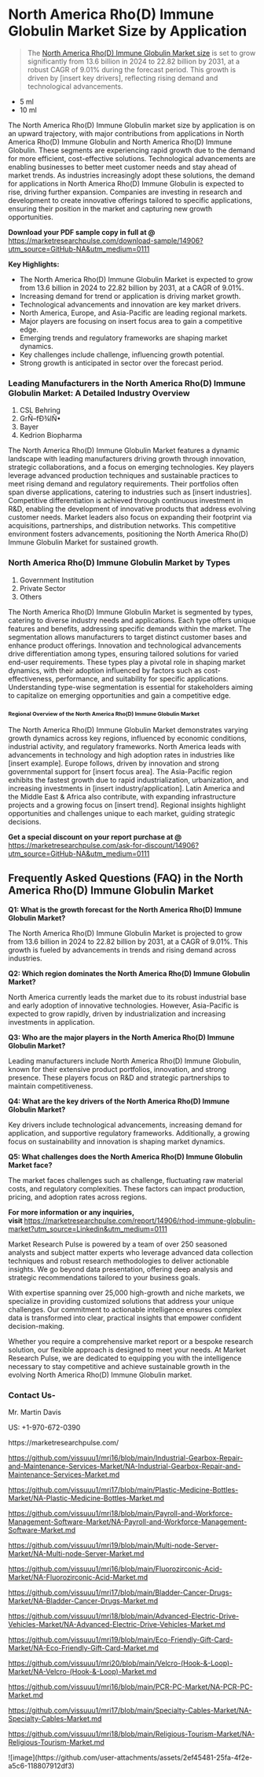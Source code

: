 <h1>North America Rho(D) Immune Globulin Market&nbsp;Size by Application</h1><blockquote><p>The <a href="https://marketresearchpulse.com/download-sample/14906?utm_source=GitHub-NA&amp;utm_medium=0111">North America Rho(D) Immune Globulin Market size</a> is set to grow significantly from 13.6 billion in 2024 to 22.82 billion by 2031, at a robust CAGR of 9.01% during the forecast period. This growth is driven by [insert key drivers], reflecting rising demand and technological advancements.</p></blockquote><ul><li>5 ml<li> 10 ml</li></ul><p>The North America Rho(D) Immune Globulin market size by application is on an upward trajectory, with major contributions from applications in North America Rho(D) Immune Globulin and North America Rho(D) Immune Globulin. These segments are experiencing rapid growth due to the demand for more efficient, cost-effective solutions. Technological advancements are enabling businesses to better meet customer needs and stay ahead of market trends. As industries increasingly adopt these solutions, the demand for applications in North America Rho(D) Immune Globulin is expected to rise, driving further expansion. Companies are investing in research and development to create innovative offerings tailored to specific applications, ensuring their position in the market and capturing new growth opportunities.</p><p><strong>Download your PDF sample copy in full at @ </strong><a href="https://marketresearchpulse.com/download-sample/14906?utm_source=GitHub-NA&amp;utm_medium=0111">https://marketresearchpulse.com/download-sample/14906?utm_source=GitHub-NA&amp;utm_medium=0111</a></p><p><strong>Key Highlights: </strong></p><ul><li>The North America Rho(D) Immune Globulin Market is expected to grow from 13.6 billion in 2024 to 22.82 billion by 2031, at a CAGR of 9.01%.</li><li>Increasing demand for trend or application is driving market growth.</li><li>Technological advancements and innovation are key market drivers.</li><li>North America, Europe, and Asia-Pacific are leading regional markets.</li><li>Major players are focusing on insert focus area to gain a competitive edge.</li><li>Emerging trends and regulatory frameworks are shaping market dynamics.</li><li>Key challenges include challenge, influencing growth potential.</li><li>Strong growth is anticipated in sector over the forecast period.</li></ul><h3>Leading Manufacturers in the North America Rho(D) Immune Globulin Market: A Detailed Industry Overview</h3><ol><li>CSL Behring</li><li>GrÑ–fÐ¾lÑ•</li><li>Bayer</li><li>Kedrion Biopharma</li></ol><div class="flex max-w-full flex-col flex-grow"><div class="min-h-8 text-message flex w-full flex-col items-end gap-2 whitespace-normal break-words [.text-message+&amp;]:mt-5" dir="auto" data-message-author-role="assistant" data-message-id="fd8432e4-4910-450d-b182-61b7bfb0a01f" data-message-model-slug="gpt-4o"><div class="flex w-full flex-col gap-1 empty:hidden first:pt-[3px]"><div class="markdown prose w-full break-words dark:prose-invert light"><p>The North America Rho(D) Immune Globulin Market features a dynamic landscape with leading manufacturers driving growth through innovation, strategic collaborations, and a focus on emerging technologies. Key players leverage advanced production techniques and sustainable practices to meet rising demand and regulatory requirements. Their portfolios often span diverse applications, catering to industries such as [insert industries]. Competitive differentiation is achieved through continuous investment in R&amp;D, enabling the development of innovative products that address evolving customer needs. Market leaders also focus on expanding their footprint via acquisitions, partnerships, and distribution networks. This competitive environment fosters advancements, positioning the North America Rho(D) Immune Globulin Market for sustained growth.</p></div></div></div></div><h3>North America Rho(D) Immune Globulin Market by Types</h3><ol><li>Government Institution<li> Private Sector<li> Others</li></ol><div class="flex max-w-full flex-col flex-grow"><div class="min-h-8 text-message flex w-full flex-col items-end gap-2 whitespace-normal break-words [.text-message+&amp;]:mt-5" dir="auto" data-message-author-role="assistant" data-message-id="084470be-0bb7-4664-bddf-5156b4f41249" data-message-model-slug="gpt-4o-mini"><div class="flex w-full flex-col gap-1 empty:hidden first:pt-[3px]"><div class="markdown prose w-full break-words dark:prose-invert light"><p>The North America Rho(D) Immune Globulin Market is segmented by types, catering to diverse industry needs and applications. Each type offers unique features and benefits, addressing specific demands within the market. The segmentation allows manufacturers to target distinct customer bases and enhance product offerings. Innovation and technological advancements drive differentiation among types, ensuring tailored solutions for varied end-user requirements. These types play a pivotal role in shaping market dynamics, with their adoption influenced by factors such as cost-effectiveness, performance, and suitability for specific applications. Understanding type-wise segmentation is essential for stakeholders aiming to capitalize on emerging opportunities and gain a competitive edge.</p></div></div></div></div><h3><span style="font-size: 11px;">Regional Overview of the North America Rho(D) Immune Globulin Market</span></h3><div class="flex max-w-full flex-col flex-grow"><div class="min-h-8 text-message flex w-full flex-col items-end gap-2 whitespace-normal break-words [.text-message+&amp;]:mt-5" dir="auto" data-message-author-role="assistant" data-message-id="e9038762-ce64-4e30-91c9-9bd413514231" data-message-model-slug="gpt-4o-mini"><div class="flex w-full flex-col gap-1 empty:hidden first:pt-[3px]"><div class="markdown prose w-full break-words dark:prose-invert light"><p>The North America Rho(D) Immune Globulin Market demonstrates varying growth dynamics across key regions, influenced by economic conditions, industrial activity, and regulatory frameworks. North America leads with advancements in technology and high adoption rates in industries like [insert example]. Europe follows, driven by innovation and strong governmental support for [insert focus area]. The Asia-Pacific region exhibits the fastest growth due to rapid industrialization, urbanization, and increasing investments in [insert industry/application]. Latin America and the Middle East &amp; Africa also contribute, with expanding infrastructure projects and a growing focus on [insert trend]. Regional insights highlight opportunities and challenges unique to each market, guiding strategic decisions.</p></div></div></div></div><p><strong>Get a special discount on your report purchase at @ </strong><a href="https://marketresearchpulse.com/ask-for-discount/14906?utm_source=GitHub-NA&amp;utm_medium=0111">https://marketresearchpulse.com/ask-for-discount/14906?utm_source=GitHub-NA&amp;utm_medium=0111</a></p><h2>Frequently Asked Questions (FAQ) in the North America Rho(D) Immune Globulin Market</h2><p><strong>Q1: What is the growth forecast for the North America Rho(D) Immune Globulin Market?</strong></p><p>The North America Rho(D) Immune Globulin Market is projected to grow from 13.6 billion in 2024 to 22.82 billion by 2031, at a CAGR of 9.01%. This growth is fueled by advancements in trends and rising demand across industries.</p><p><strong>Q2: Which region dominates the North America Rho(D) Immune Globulin Market?</strong></p><p>North America currently leads the market due to its robust industrial base and early adoption of innovative technologies. However, Asia-Pacific is expected to grow rapidly, driven by industrialization and increasing investments in application.</p><p><strong>Q3: Who are the major players in the North America Rho(D) Immune Globulin Market?</strong></p><p>Leading manufacturers include North America Rho(D) Immune Globulin, known for their extensive product portfolios, innovation, and strong presence. These players focus on R&amp;D and strategic partnerships to maintain competitiveness.</p><p><strong>Q4: What are the key drivers of the North America Rho(D) Immune Globulin Market?</strong></p><p>Key drivers include technological advancements, increasing demand for application, and supportive regulatory frameworks. Additionally, a growing focus on sustainability and innovation is shaping market dynamics.</p><p><strong>Q5: What challenges does the North America Rho(D) Immune Globulin Market face?</strong></p><p>The market faces challenges such as challenge, fluctuating raw material costs, and regulatory complexities. These factors can impact production, pricing, and adoption rates across regions.</p><p><strong>For more information or any inquiries, visit&nbsp;</strong><a href="https://marketresearchpulse.com/report/14906/rhod-immune-globulin-market?utm_source=Linkedin&utm_medium=0111">https://marketresearchpulse.com/report/14906/rhod-immune-globulin-market?utm_source=Linkedin&utm_medium=0111</a></p><p>Market Research Pulse is powered by a team of over 250 seasoned analysts and subject matter experts who leverage advanced data collection techniques and robust research methodologies to deliver actionable insights. We go beyond data presentation, offering deep analysis and strategic recommendations tailored to your business goals.</p><p>With expertise spanning over 25,000 high-growth and niche markets, we specialize in providing customized solutions that address your unique challenges. Our commitment to actionable intelligence ensures complex data is transformed into clear, practical insights that empower confident decision-making.</p><p>Whether you require a comprehensive market report or a bespoke research solution, our flexible approach is designed to meet your needs. At Market Research Pulse, we are dedicated to equipping you with the intelligence necessary to stay competitive and achieve sustainable growth in the evolving North America Rho(D) Immune Globulin market.</p><h3><strong>Contact Us-</strong></h3><p>Mr. Martin Davis</p><p>US: +1-970-672-0390</p><p>https://marketresearchpulse.com/</p><p><a href="https://github.com/vissuuu1/mri16/blob/main/Industrial-Gearbox-Repair-and-Maintenance-Services-Market/NA-Industrial-Gearbox-Repair-and-Maintenance-Services-Market.md">https://github.com/vissuuu1/mri16/blob/main/Industrial-Gearbox-Repair-and-Maintenance-Services-Market/NA-Industrial-Gearbox-Repair-and-Maintenance-Services-Market.md</a></p><p><a href="https://github.com/vissuuu1/mri17/blob/main/Plastic-Medicine-Bottles-Market/NA-Plastic-Medicine-Bottles-Market.md">https://github.com/vissuuu1/mri17/blob/main/Plastic-Medicine-Bottles-Market/NA-Plastic-Medicine-Bottles-Market.md</a></p><p><a href="https://github.com/vissuuu1/mri18/blob/main/Payroll-and-Workforce-Management-Software-Market/NA-Payroll-and-Workforce-Management-Software-Market.md">https://github.com/vissuuu1/mri18/blob/main/Payroll-and-Workforce-Management-Software-Market/NA-Payroll-and-Workforce-Management-Software-Market.md</a></p><p><a href="https://github.com/vissuuu1/mri19/blob/main/Multi-node-Server-Market/NA-Multi-node-Server-Market.md">https://github.com/vissuuu1/mri19/blob/main/Multi-node-Server-Market/NA-Multi-node-Server-Market.md</a></p><p><a href="https://github.com/vissuuu1/mri16/blob/main/Fluorozirconic-Acid-Market/NA-Fluorozirconic-Acid-Market.md">https://github.com/vissuuu1/mri16/blob/main/Fluorozirconic-Acid-Market/NA-Fluorozirconic-Acid-Market.md</a></p><p><a href="https://github.com/vissuuu1/mri17/blob/main/Bladder-Cancer-Drugs-Market/NA-Bladder-Cancer-Drugs-Market.md">https://github.com/vissuuu1/mri17/blob/main/Bladder-Cancer-Drugs-Market/NA-Bladder-Cancer-Drugs-Market.md</a></p><p><a href="https://github.com/vissuuu1/mri18/blob/main/Advanced-Electric-Drive-Vehicles-Market/NA-Advanced-Electric-Drive-Vehicles-Market.md">https://github.com/vissuuu1/mri18/blob/main/Advanced-Electric-Drive-Vehicles-Market/NA-Advanced-Electric-Drive-Vehicles-Market.md</a></p><p><a href="https://github.com/vissuuu1/mri19/blob/main/Eco-Friendly-Gift-Card-Market/NA-Eco-Friendly-Gift-Card-Market.md">https://github.com/vissuuu1/mri19/blob/main/Eco-Friendly-Gift-Card-Market/NA-Eco-Friendly-Gift-Card-Market.md</a></p><p><a href="https://github.com/vissuuu1/mri20/blob/main/Velcro-(Hook-&-Loop)-Market/NA-Velcro-(Hook-&-Loop)-Market.md">https://github.com/vissuuu1/mri20/blob/main/Velcro-(Hook-&-Loop)-Market/NA-Velcro-(Hook-&-Loop)-Market.md</a></p><p><a href="https://github.com/vissuuu1/mri16/blob/main/PCR-PC-Market/NA-PCR-PC-Market.md">https://github.com/vissuuu1/mri16/blob/main/PCR-PC-Market/NA-PCR-PC-Market.md</a></p><p><a href="https://github.com/vissuuu1/mri17/blob/main/Specialty-Cables-Market/NA-Specialty-Cables-Market.md">https://github.com/vissuuu1/mri17/blob/main/Specialty-Cables-Market/NA-Specialty-Cables-Market.md</a></p><p><a href="https://github.com/vissuuu1/mri18/blob/main/Religious-Tourism-Market/NA-Religious-Tourism-Market.md">https://github.com/vissuuu1/mri18/blob/main/Religious-Tourism-Market/NA-Religious-Tourism-Market.md</a></p>
![image](https://github.com/user-attachments/assets/2ef45481-25fa-4f2e-a5c6-118807912df3)
